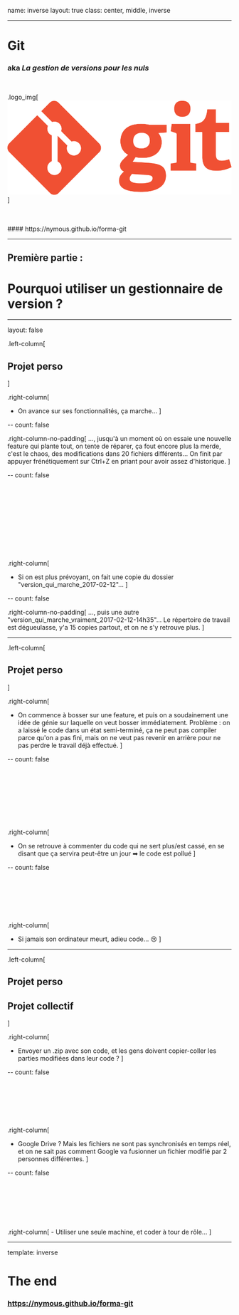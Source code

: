 name: inverse
layout: true
class: center, middle, inverse

---

# Git
### aka *La gestion de versions pour les nuls*

<br />

.logo_img[![Git logo](./assets/img/git_logo.png)]

<br />
<br />
#### https://nymous.github.io/forma-git

---

## Première partie :
# Pourquoi utiliser un gestionnaire de version ?

---
layout: false

.left-column[
## Projet perso
]

.right-column[
  - On avance sur ses fonctionnalités, ça marche...
]

--
count: false

.right-column-no-padding[
  ..., jusqu'à un moment où on essaie une nouvelle feature qui plante tout, on tente de réparer, ça fout encore plus la merde, c'est le chaos, des modifications dans 20 fichiers différents... On finit par appuyer frénétiquement sur Ctrl+Z en priant pour avoir assez d'historique.
]

--
count: false

<br />
<br />
<br />
<br />
<br />
<br />
<br />
<br />
<br />

.right-column[
  - Si on est plus prévoyant, on fait une copie du dossier "version_qui_marche_2017-02-12"...
]

--
count: false

.right-column-no-padding[
  ..., puis une autre "version_qui_marche_vraiment_2017-02-12-14h35"... Le répertoire de travail est dégueulasse, y'a 15 copies partout, et on ne s'y retrouve plus.
]

---

.left-column[
## Projet perso
]

.right-column[
  - On commence à bosser sur une feature, et puis on a soudainement une idée de génie sur laquelle on veut bosser immédiatement. Problème : on a laissé le code dans un état semi-terminé, ça ne peut pas compiler parce qu'on a pas fini, mais on ne veut pas revenir en arrière pour ne pas perdre le travail déjà effectué.
]

--
count: false

<br />
<br />
<br />
<br />
<br />
<br />
<br />

.right-column[
  - On se retrouve à commenter du code qui ne sert plus/est cassé, en se disant que ça servira peut-être un jour ➡ le code est pollué
]

--
count: false

<br />
<br />
<br />
<br />
<br />

.right-column[
  - Si jamais son ordinateur meurt, adieu code... 😢
]

---

.left-column[
## Projet perso
## Projet collectif
]

.right-column[
  - Envoyer un .zip avec son code, et les gens doivent copier-coller les parties modifiées dans leur code ?
]

--
count: false

<br />
<br />
<br />
<br />
<br />

.right-column[
  - Google Drive ? Mais les fichiers ne sont pas synchronisés en temps réel, et on ne sait pas comment Google va fusionner un fichier modifié par 2 personnes différentes.
]

--
count: false

<br />
<br />
<br />
<br />
<br />
<br />
.right-column[
  - Utiliser une seule machine, et coder à tour de rôle...
]

---
template: inverse

# The end

### https://nymous.github.io/forma-git
